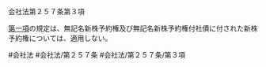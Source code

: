 会社法第２５７条第３項

[第一項](会社法＿＿＿＿第２５７条第１項)の規定は、無記名新株予約権及び無記名新株予約権付社債に付された新株予約権については、適用しない。

#会社法
#会社法/第２５７条
#会社法/第２５７条/第３項
